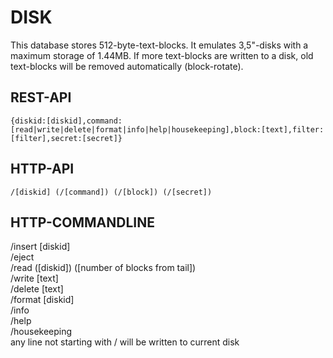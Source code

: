 # DISK
This database stores 512-byte-text-blocks. It emulates 3,5"-disks with a maximum storage of 1.44MB. If more text-blocks are written to a disk, old text-blocks will be removed automatically (block-rotate).

## REST-API
`{diskid:[diskid],command:[read|write|delete|format|info|help|housekeeping],block:[text],filter:[filter],secret:[secret]}`
## HTTP-API
`/[diskid] (/[command]) (/[block]) (/[secret])`
## HTTP-COMMANDLINE
/insert [diskid]  
/eject  
/read ([diskid]) ([number of blocks from tail])  
/write [text]  
/delete [text]  
/format [diskid]  
/info  
/help  
/housekeeping  
any line not starting with / will be written to current disk 
